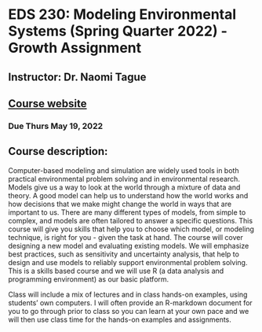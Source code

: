 # EDS 230: Modeling Environmental Systems (Spring Quarter 2022) - Growth Assignment 
## Instructor: Dr. Naomi Tague 
## [Course website](https://naomitague.github.io/ESM232_course/)
### Due Thurs May 19, 2022

## Course description: 
Computer-based modeling and simulation are widely used tools in both practical environmental problem solving and in environmental research. Models give us a way to look at the world through a mixture of data and theory. A good model can help us to understand how the world works and how decisions that we make might change the world in ways that are important to us. There are many different types of models, from simple to complex, and models are often tailored to answer a specific questions. This course will give you skills that help you to choose which model, or modeling technique, is right for you - given the task at hand. The course will cover designing a new model and evaluating existing models. We will emphasize best practices, such as sensitivity and uncertainty analysis, that help to design and use models to reliably support environmental problem solving. This is a skills based course and we will use R (a data analysis and programming environment) as our basic platform.

Class will include a mix of lectures and in class hands-on examples, using students’ own computers. I will often provide an R-markdown document for you to go through prior to class so you can learn at your own pace and we will then use class time for the hands-on examples and assignments.
